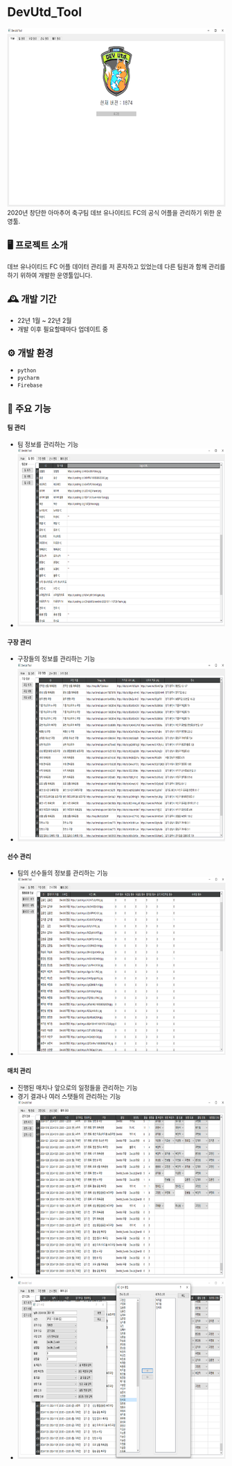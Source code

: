 # DevUtd_Tool
<img src="Resources/DevUtd_Tool_01.png"  width="699" height="412"/>
2020년 창단한 아마추어 축구팀 데브 유나이티드 FC의 공식 어플을 관리하기 위한 운영툴.


## 🖥️ 프로젝트 소개
데브 유나이티드 FC 어플 데이터 관리를 저 혼자하고 있었는데 다른 팀원과 함께 관리를 하기 위하여 개발한 운영툴입니다.
<br>

## 🕰️ 개발 기간
* 22년 1월 ~ 22년 2월
* 개발 이후 필요할때마다 업데이트 중

## ⚙️ 개발 환경
- `python`
- `pycharm`
- `Firebase`

## 📌 주요 기능
#### 팀 관리
- 팀 정보를 관리하는 기능
- <img src="Resources/DevUtd_Tool_02.png"  width="699" height="412"/>

#### 구장 관리
- 구장들의 정보를 관리하는 기능
- <img src="Resources/DevUtd_Tool_03.png"  width="699" height="412"/>
  
#### 선수 관리
- 팀의 선수들의 정보를 관리하는 기능
- <img src="Resources/DevUtd_Tool_04.png"  width="699" height="412"/>

#### 매치 관리
- 진행된 매치나 앞으로의 일정들을 관리하는 기능
- 경기 결과나 여러 스탯들의 관리하는 기능
- <img src="Resources/DevUtd_Tool_05.png"  width="699" height="412"/>
- <img src="Resources/DevUtd_Tool_06.png"  width="699" height="412"/>
